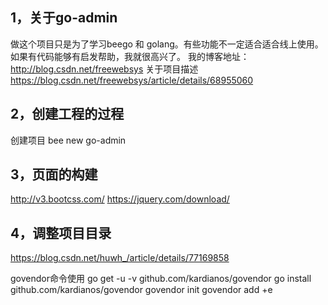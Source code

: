 ## 1，关于go-admin

做这个项目只是为了学习beego 和 golang。有些功能不一定适合适合线上使用。
如果有代码能够有启发帮助，我就很高兴了。
我的博客地址：
http://blog.csdn.net/freewebsys
关于项目描述
https://blog.csdn.net/freewebsys/article/details/68955060

## 2，创建工程的过程
创建项目
bee new go-admin

## 3，页面的构建
http://v3.bootcss.com/
https://jquery.com/download/

## 4，调整项目目录

https://blog.csdn.net/huwh_/article/details/77169858

govendor命令使用
go get -u -v github.com/kardianos/govendor
go install github.com/kardianos/govendor
govendor init
govendor add +e